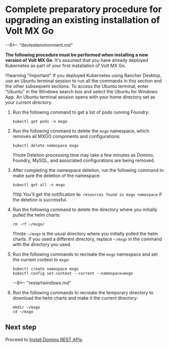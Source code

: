 # Complete preparatory procedure for upgrading an existing installation of Volt MX Go

--8<-- "devtestenvironment.md"

**The following procedure must be performed when installing a new version of Volt MX Go**. It's assumed that you have already deployed Kubernetes as part of your first installation of Volt MX Go.

!!!warning "Important"
    If you deployed Kubernetes using Rancher Desktop, use an Ubuntu terminal session to run all the commands in this section and the other subsequent sections. To access the Ubuntu terminal, enter "Ubuntu" in the Windows search box and select the Ubuntu for Windows App. An Ubuntu terminal session opens with your home directory set as your current directory.


1.	Run the following command to get a list of pods running Foundry:

    ```
    kubectl get pods -n mxgo
    ```

2.	Run the following command to delete the `mxgo` namespace, which removes all MXGO components and configurations:

    ```
    kubectl delete namespace mxgo
    ```

    !!!note
        Deletion processing time may take a few minutes as Domino, Foundry, MySQL, and associated configurations are being removed.

3.	After completing the namespace deletion, run the following command to make sure the deletion of the namespace:

    ```
    kubectl get all -n mxgo
    ```

	!!!tip
        You'll get the notification `No resources found in mxgo namespace` if the deletion is successful.

4.	Run the following command to delete the directory where you initially pulled the helm charts:

    ```
    rm -rf ~/mxgo/
    ```

    !!!note
        `~/mxgo` is the usual directory where you initially pulled the helm charts. If you used a different directory, replace `~/mxgo` in the command with the directory you used.

5.	Run the following commands to recreate the `mxgo` namespace and set the current context to `mxgo`:

    ```
    kubectl create namespace mxgo
    kubectl config set-context --current --namespace=mxgo
    ```

    --8<-- "restartwindows.md"

6.	Run the following commands to recreate the temporary directory to download the helm charts and make it the current directory:

    ```
    mkdir ~/mxgo
    cd ~/mxgo
    ```

## Next step

Proceed to [Install Domino REST APIs](downloadhelmchart.md).
